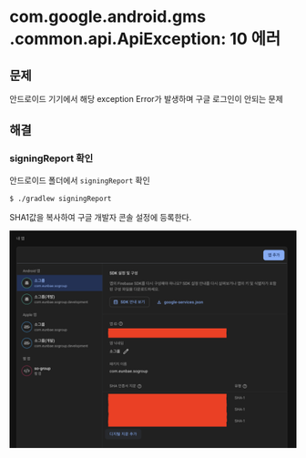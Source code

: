 # com.google.android.gms .common.api.ApiException: 10 에러

## 문제

안드로이드 기기에서 해당 exception Error가 발생하며 구글 로그인이 안되는 문제

## 해결

### signingReport 확인

안드로이드 폴더에서 `signingReport` 확인
```bash
$ ./gradlew signingReport
```

SHA1값을 복사하여 구글 개발자 콘솔 설정에 등록한다.

![google_login_exception_error_01.png](./img/google_login_exception_error_01.png)
